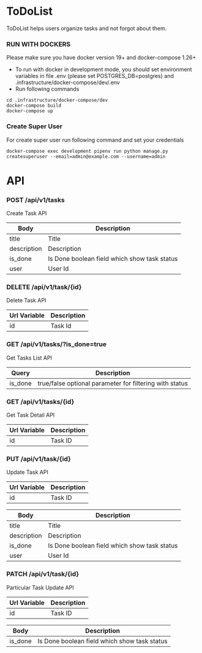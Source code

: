 # ToDoList

ToDoList helps users organize tasks and not forgot about them.

### RUN WITH DOCKERS
Please make sure you have docker version 19+ and docker-compose  1.26+

* To run with docker in development mode, you should 
set environment variables in file .env (please set POSTGRES_DB=postgres) and
.infrastructure/docker-compose/dev/.env 
* Run following commands
```
cd .infrastructure/docker-compose/dev
docker-compose build
docker-compose up
```

### Create Super User

For create super user run following command and set your credentials

```docker-compose exec development pipenv run python manage.py createsuperuser --email=admin@example.com --username=admin```

# API

### POST /api/v1/tasks
Create Task API

| Body | Description |
| ------ | ------ |
| title | Title |
| description | Description |
| is_done | Is Done boolean field which show task status |
| user | User Id |

### DELETE /api/v1/task/{id}
Delete Task API

| Url Variable | Description |
| ------ | ------ |
| id | Task Id |

### GET /api/v1/tasks/?is_done=true
Get Tasks List API

| Query | Description |
| ------ | ------ |
| is_done | true/false optional parameter for filtering with status |

### GET /api/v1/tasks/{id}
Get Task Detail API

| Url Variable | Description |
| ------ | ------ |
| id | Task ID |


### PUT /api/v1/task/{id}
Update Task API

| Url Variable | Description |
| ------ | ------ |
| id | Task ID |

| Body | Description |
| ------ | ------ |
| title | Title |
| description | Description |
| is_done | Is Done boolean field which show task status |
| user | User Id |

### PATCH /api/v1/task/{id}
Particular Task Update API

| Url Variable | Description |
| ------ | ------ |
| id | Task ID |

| Body | Description |
| ------ | ------ |
| is_done | Is Done boolean field which show task status |

